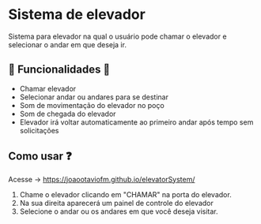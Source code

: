 # Sistema de elevador

Sistema para elevador na qual o usuário pode chamar o elevador e selecionar o andar em que deseja ir.

## 🚀 Funcionalidades 🚀

- Chamar elevador
- Selecionar andar ou andares para se destinar
- Som de movimentação do elevador no poço
- Som de chegada do elevador
- Elevador irá voltar automaticamente ao primeiro andar após tempo sem solicitações

## Como usar ❓

Acesse -> https://joaootaviofm.github.io/elevatorSystem/
  1) Chame o elevador clicando em "CHAMAR" na porta do elevador.
  2) Na sua direita aparecerá um painel de controle do elevador
  3) Selecione o andar ou os andares em que você deseja visitar.    